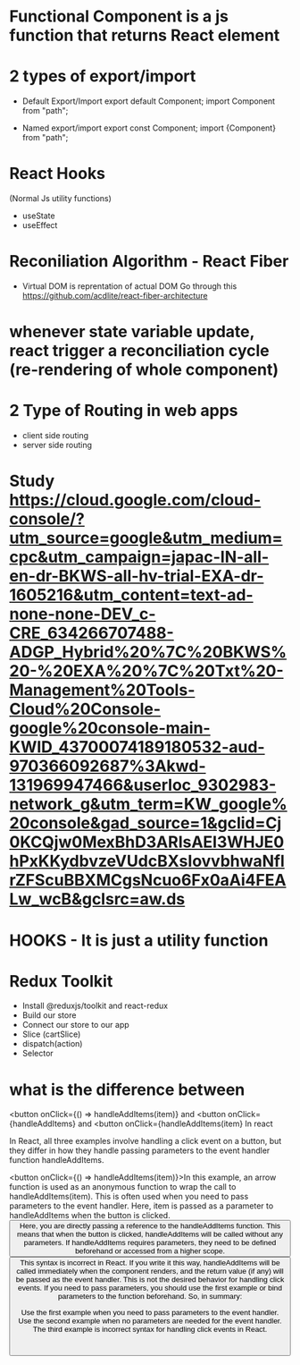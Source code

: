 # Functional Component is a js function that returns  React element

# 2 types of export/import

- Default Export/Import
export default Component;
import Component from "path";

- Named export/import
export const Component;
import {Component} from "path";


# React Hooks
(Normal Js utility functions)
- useState
- useEffect

# Reconiliation Algorithm -  React Fiber
- Virtual DOM is reprentation of actual DOM
Go through this
https://github.com/acdlite/react-fiber-architecture

# whenever state variable update, react trigger a reconciliation cycle (re-rendering of whole component)

# 2 Type of Routing in web apps
- client side routing
- server side routing

# Study https://cloud.google.com/cloud-console/?utm_source=google&utm_medium=cpc&utm_campaign=japac-IN-all-en-dr-BKWS-all-hv-trial-EXA-dr-1605216&utm_content=text-ad-none-none-DEV_c-CRE_634266707488-ADGP_Hybrid%20%7C%20BKWS%20-%20EXA%20%7C%20Txt%20-Management%20Tools-Cloud%20Console-google%20console-main-KWID_43700074189180532-aud-970366092687%3Akwd-131969947466&userloc_9302983-network_g&utm_term=KW_google%20console&gad_source=1&gclid=Cj0KCQjw0MexBhD3ARIsAEI3WHJE0hPxKKydbvzeVUdcBXsIovvbhwaNflrZFScuBBXMCgsNcuo6Fx0aAi4FEALw_wcB&gclsrc=aw.ds


# HOOKS - It is just a utility function

# Redux Toolkit
- Install @reduxjs/toolkit and react-redux
- Build our store
- Connect our store to our app
- Slice (cartSlice)
- dispatch(action)
- Selector


# what is the difference between 
  <button onClick={() => handleAddItems(item)} 
and
  <button onClick={handleAddItems}
and 
  <button onClick={handleAddItems(item}
In react 

In React, all three examples involve handling a click event on a button, but they differ in how they handle passing parameters to the event handler function handleAddItems.

<button onClick={() => handleAddItems(item)}>In this example, an arrow function is used as an anonymous function to wrap the call to handleAddItems(item). This is often used when you need to pass parameters to the event handler. Here, item is passed as a parameter to handleAddItems when the button is clicked.
<button onClick={handleAddItems}>Here, you are directly passing a reference to the handleAddItems function. This means that when the button is clicked, handleAddItems will be called without any parameters. If handleAddItems requires parameters, they need to be defined beforehand or accessed from a higher scope.
<button onClick={handleAddItems(item)}>This syntax is incorrect in React. If you write it this way, handleAddItems will be called immediately when the component renders, and the return value (if any) will be passed as the event handler. This is not the desired behavior for handling click events. If you need to pass parameters, you should use the first example or bind parameters to the function beforehand.
So, in summary:

Use the first example when you need to pass parameters to the event handler.
Use the second example when no parameters are needed for the event handler.
The third example is incorrect syntax for handling click events in React.



#